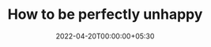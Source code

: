 ---
ext_url: https://theoatmeal.com/comics/unhappy
title: How to be perfectly unhappy
authors: [The Oatmeal]
tags: [links]
date: 2022-04-20T00:00:00+05:30
---